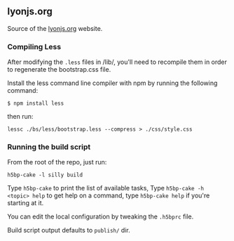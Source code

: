
## lyonjs.org

Source of the [lyonjs.org](http://lyonjs.org) website.


### Compiling Less

After modifying the `.less` files in /lib/, you'll need to recompile them in order to regenerate the bootstrap.css file.

Install the less command line compiler with npm by running the following command:

    $ npm install less


then run:

    lessc ./bs/less/bootstrap.less --compress > ./css/style.css


### Running the build script

From the root of the repo, just run:

    h5bp-cake -l silly build

Type `h5bp-cake` to print the list of available tasks, Type `h5bp-cake -h <topic> help` to get help on a command, type `h5bp-cake help` if you're starting at it.

You can edit the local configuration by tweaking the `.h5bprc` file.

Build script output defaults to `publish/` dir.
